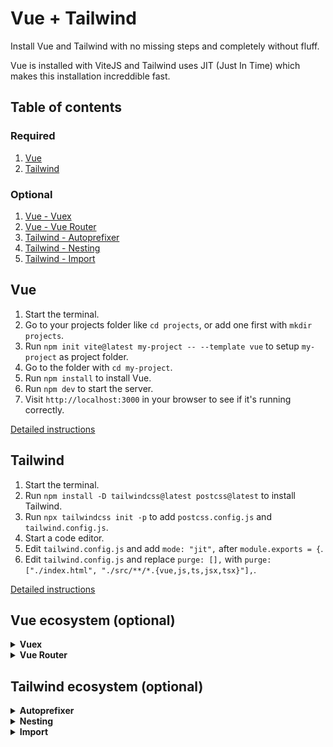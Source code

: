 # Vue + Tailwind

Install Vue and Tailwind with no missing steps and completely without fluff.

Vue is installed with ViteJS and Tailwind uses JIT (Just In Time) which makes this installation increddible fast.

## Table of contents

### Required

1. [Vue](#vue)
1. [Tailwind](#tailwind)

### Optional

1. [Vue - Vuex](#vue---vuex-and-vue-router)
1. [Vue - Vue Router](#vue---vuex-and-vue-router)
1. [Tailwind - Autoprefixer](#tailwind---autoprefixer-nesting-and-import)
1. [Tailwind - Nesting](#tailwind---autoprefixer-nesting-and-import)
1. [Tailwind - Import](#tailwind---autoprefixer-nesting-and-import)

<!--

## Setup environment

1. [NodeJS](chapters/environment/NODEJS.md)
1. [NPM](chapters/environment/NPM.md)

-->

## Vue

1. Start the terminal.
1. Go to your projects folder like `cd projects`, or add one first with `mkdir projects`.
1. Run `npm init vite@latest my-project -- --template vue` to setup `my-project` as project folder.
1. Go to the folder with `cd my-project`.
1. Run `npm install` to install Vue.
1. Run `npm dev` to start the server.
1. Visit `http://localhost:3000` in your browser to see if it's running correctly.

[Detailed instructions](chapters/vue/VUE.md)

## Tailwind

1. Start the terminal.
1. Run `npm install -D tailwindcss@latest postcss@latest` to install Tailwind.
1. Run `npx tailwindcss init -p` to add `postcss.config.js` and `tailwind.config.js`.
1. Start a code editor.
1. Edit `tailwind.config.js` and add `mode: "jit",` after `module.exports = {`.
1. Edit `tailwind.config.js` and replace `purge: [],` with `purge: ["./index.html", "./src/**/*.{vue,js,ts,jsx,tsx}"],`.

[Detailed instructions](chapters/tailwind/TAILWIND.md)

## Vue ecosystem (optional)

<details>
  <summary><strong>Vuex</strong></summary>

1. Start the terminal.
1. Go to your store folder like `cd projects/my-project` if you are not there already.
1. Add a new folder with `mkdir store` to add a location for your store.
1. Start your code editor.
1. Add a new file `index.js` and place it in your `store` folder.

EJ KLAR!!!

[Detailed instructions](chapters/vue/VUEX.md)

</details>
<details>
  <summary><strong>Vue Router</strong></summary>

[Detailed instructions)](chapters/vue/VUE-ROUTER.md)

</details>

## Tailwind ecosystem (optional)

<details>
  <summary><strong>Autoprefixer</strong></summary>

### Autoprefixer

1. Run `npm install -D autoprefixer@latest` in the terminal to install Autoprefixer.
1. Edit `postcss.config.js` and add `require("autoprefixer"),` after `require("tailwindcss"),`.

[Detailed instructions](chapters/tailwind/AUTOPREFIXER.md)

</details>
<details>
  <summary><strong>Nesting</strong></summary>

### Nesting

1. Edit `postcss.config.js` and add `require("tailwindcss/nesting"),` just before `require("tailwindcss"),`.

[Detailed instructions)](chapters/tailwind/NESTING.md)

</details>
<details>
  <summary><strong>Import</strong></summary>

### Import

[Detailed instructions](chapters/tailwind/POSTCSS-IMPORT.md)

</details>
